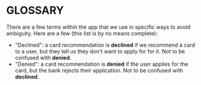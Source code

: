 # GLOSSARY

There are a few terms within the app that we use in specific ways to avoid
ambiguity. Here are a few (this list is by no means complete):

- "Declined": a card recommendation is **declined** if we recommend a card
  to a user, but they tell us they don't want to apply for for it.  Not to be
  confused with **denied**.
- "Denied": a card recommendation is **denied** if the user applies for the
  card, but the bank rejects their application. Not to be confused with
  **declined**.
